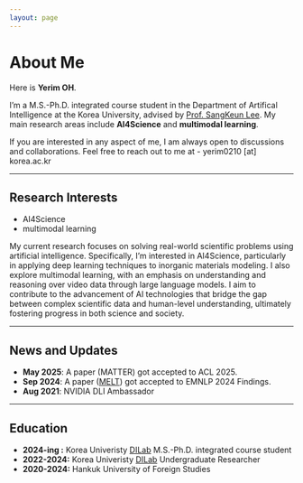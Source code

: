 ```yaml
---
layout: page
---
```


# About Me


Here is **Yerim OH**.<br>

I’m a M.S.-Ph.D. integrated course student in the Department of Artifical Intelligence at the Korea University, advised by [Prof. SangKeun Lee](http://dilab.korea.ac.kr/). My main research areas include **AI4Science** and **multimodal learning**. <br>

If you are interested in any aspect of me, I am always open to discussions and collaborations. Feel free to reach out to me at - yerim0210 [at] korea.ac.kr


---

## Research Interests

- AI4Science   
- multimodal learning

My current research focuses on solving real-world scientific problems using artificial intelligence. Specifically, I’m interested in AI4Science, particularly in applying deep learning techniques to inorganic materials modeling. I also explore multimodal learning, with an emphasis on understanding and reasoning over video data through large language models. I aim to contribute to the advancement of AI technologies that bridge the gap between complex scientific data and human-level understanding, ultimately fostering progress in both science and society.

---

## News and Updates

- **May 2025**: A paper (MATTER) got accepted to ACL 2025.   
- **Sep 2024**: A paper ([MELT](https://arxiv.org/abs/2410.15126)) got accepted to EMNLP 2024 Findings.
- **Aug 2021**: NVIDIA DLI Ambassador  


----

## Education

- **2024-ing :** Korea Univeristy [DILab](http://dilab.korea.ac.kr/) M.S.-Ph.D. integrated course student   
- **2022-2024:** Korea Univeristy [DILab](http://dilab.korea.ac.kr/) Undergraduate Researcher   
- **2020-2024:** Hankuk University of Foreign Studies     



<br>
